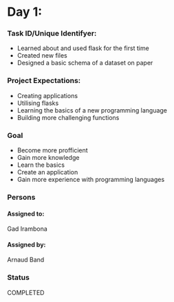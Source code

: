 # Day 1:

### Task ID/Unique Identifyer:
- Learned about and used flask for the first time
- Created new files
- Designed a basic schema of a dataset on paper

### Project Expectations:
- Creating applications
- Utilising flasks
- Learning the basics of a new programming language
- Building more challenging functions

### Goal
- Become more profficient
- Gain more knowledge
- Learn the basics
- Create an application
- Gain more experience with programming languages

### Persons
#### Assigned to:
Gad Irambona
#### Assigned by:
Arnaud Band

### Status
COMPLETED


